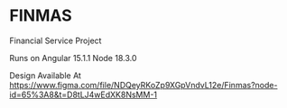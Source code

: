 # FINMAS
Financial Service Project


Runs on Angular 15.1.1
Node 18.3.0


Design Available At https://www.figma.com/file/NDQeyRKoZp9XGpVndvL12e/Finmas?node-id=65%3A8&t=D8tLJ4wEdXK8NsMM-1
